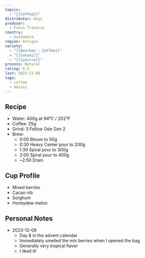 ```yaml
---
topics:
  - "[[Coffee]]"
distributor: Onyx
producer:
  - Finca Travesia
country:
  - Guatemala
region: Antigua
variety:
  - "[[Bourbon - Coffee]]"
  - "[[Catuai]]"
  - "[[Caturra]]"
process: Natural
rating: 8.5
last: 2023-12-08
tags:
  - coffee
  - movies
---
```

## Recipe

- Water: 400g at 94°C / 202°F
- Coffee: 25g
- Grind: 3 Fellow Ode Gen 2
- Brew:
	- 0:00 Bloom to 50g
	- 0:30 Heavy Center pour to 200g
	- 1:30 Spiral pour to 300g
	- 2:00 Spiral pour to 400g
	- ~2:50 Drain

## Cup Profile

- Mixed berries
- Cacao nib
- Sorghum
- Honeydew melon


## Personal Notes

- 2023-12-08
	- Day 8 in the advent calendar
	- Immediately smelled the mix berries when I opened the bag
	- Generally very tropical flavor
	- I liked it!